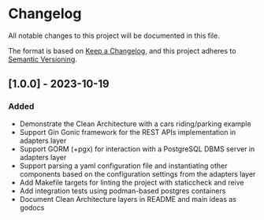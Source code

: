 # Changelog

All notable changes to this project will be documented in this file.

The format is based on [Keep a Changelog](https://keepachangelog.com/en/1.1.0/),
and this project adheres to [Semantic Versioning](https://semver.org/spec/v2.0.0.html).


## [1.0.0] - 2023-10-19

### Added

- Demonstrate the Clean Architecture with a cars riding/parking example
- Support Gin Gonic framework for the REST APIs implementation in adapters layer
- Support GORM (+pgx) for interaction with a PostgreSQL DBMS server in adapters layer
- Support parsing a yaml configuration file and instantiating other components based on the configuration settings from the adapters layer
- Add Makefile targets for linting the project with staticcheck and reive
- Add integration tests using podman-based postgres containers
- Document Clean Architecture layers in README and main ideas as godocs
